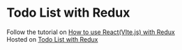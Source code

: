 # Todo List with Redux

Follow the tutorial on [How to use React(VIte.js) with Redux](https://medium.com/@ishdagnesh/how-to-use-react-vite-js-with-redux-0aaf60835052)\
Hosted on [Todo List with Redux](https://todo-redux-list.netlify.app/)
